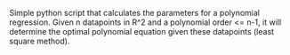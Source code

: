 Simple python script that calculates the parameters for a polynomial regression.
Given n datapoints in R^2 and a polynomial order <= n-1, it will determine the optimal polynomial equation given these datapoints (least square method).
